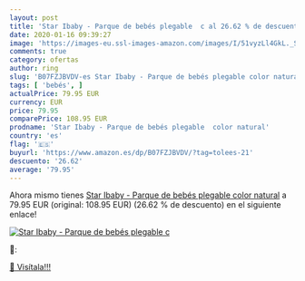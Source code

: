 ```yaml
---
layout: post
title: 'Star Ibaby - Parque de bebés plegable  c al 26.62 % de descuento'
date: 2020-01-16 09:39:27
image: 'https://images-eu.ssl-images-amazon.com/images/I/51vyzLl4GkL._SL200_.jpg'
comments: true
category: ofertas
author: ring
slug: 'B07FZJBVDV-es Star Ibaby - Parque de bebés plegable color natural'
tags: [ 'bebés', ]
actualPrice: 79.95 EUR
currency: EUR
price: 79.95
comparePrice: 108.95 EUR
prodname: 'Star Ibaby - Parque de bebés plegable  color natural'
country: 'es'
flag: '🇪🇸'
buyurl: 'https://www.amazon.es/dp/B07FZJBVDV/?tag=tolees-21'
descuento: '26.62'
average: '79.95'
---
```


Ahora mismo tienes [Star Ibaby - Parque de bebés plegable  color natural](https://www.amazon.es/dp/B07FZJBVDV/?tag=tolees-21) a 79.95 EUR (original: 108.95 EUR) (26.62 %  de descuento) en el siguiente enlace!

[![Star Ibaby - Parque de bebés plegable  c](https://images-eu.ssl-images-amazon.com/images/I/51vyzLl4GkL._SL200_.jpg)](https://www.amazon.es/dp/B07FZJBVDV/?tag=tolees-21)

🔎:


[🛒 Visítala!!!](https://www.amazon.es/dp/B07FZJBVDV/?tag=tolees-21)
